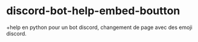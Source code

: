 # discord-bot-help-embed-boutton
+help en python pour un bot discord, changement de page avec des emoji discord.
